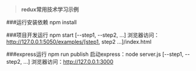 > **redux常用技术学习示例**

###运行安装依赖
    npm install

###项目开发运行
    npm start [--step1, --step2, ...]
    浏览器访问： http://127.0.0.1:5050/examples/[step1, step2 ...]/index.html

###express运行
    npm run publish
    启动express：node server.js [--step1, --step2, ...]
    浏览器访问：http://127.0.0.1:3000
